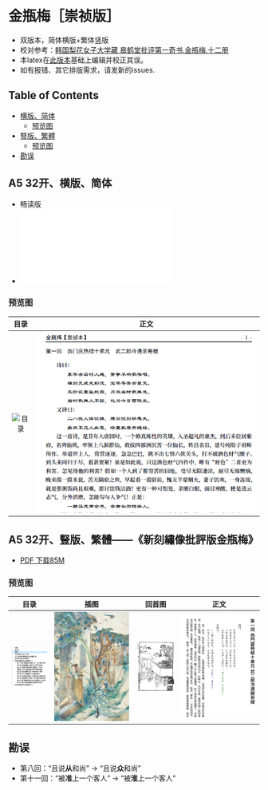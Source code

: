 # 金瓶梅［崇祯版］ 
- 双版本，简体横版+繁体竖版
- 校对参考：[韩国梨花女子大学藏 皋鹤堂批评第一奇书.金瓶梅.十二册](https://new.shuge.org/meet/topic/34310/)
- 本latex在[此版本](http://static.latexstudio.net/wp-content/uploads/2013/03/JinPingMei_20120105.pdf)基础上编辑并校正其误。
- 如有报错、其它排版需求，请发新的issues.

## Table of Contents
- [横版、简体](#a5-32%E5%BC%80%E6%A8%AA%E7%89%88%E7%AE%80%E4%BD%93)
  - [预览图](##%E9%A2%84%E8%A7%88%E5%9B%BE)
- [豎版、繁體](#a5-32%E5%BC%80%E8%B1%8E%E7%89%88%E7%B9%81%E9%AB%94%E6%96%B0%E5%88%BB%E7%B9%A1%E5%83%8F%E6%89%B9%E8%A9%95%E7%89%88%E9%87%91%E7%93%B6%E6%A2%85)
  - [预览图](#%E9%A2%84%E8%A7%88%E5%9B%BE-1)
- [勘误](#%E5%8B%98%E8%AF%AF)

## A5 32开、横版、简体
- 畅读版
- ![PDF 下载 3.8M](JingPingMei-ZhCN.pdf)

### 预览图

| 目录 | 正文 |
|:---:|:---:|
|![目录](./previews/to1.png) | ![正文](./previews/chapter1.png) | 

## A5 32开、豎版、繁體——《新刻繡像批評版金瓶梅》
- [PDF 下载85M](https://drive.google.com/file/d/1a6QTWkqyuf60l7bOfnyEeCl2Hr1GRB78/view?usp=sharing)

### 预览图
| 目录 | 插图 | 回首图 | 正文 |
|:---:|:---:|:---:|:---:|
|![目录](./previews/toc2.png) | ![插图](./previews/image2.jpg) |  ![回首图](./previews/cover2.png) | ![正文](./previews/chapter2.png) | 

## 勘误
- 第八回：“且说**从**和尚” → “且说**众**和尚”
- 第十一回：“被**准**上一个客人” → “被**淮**上一个客人”
